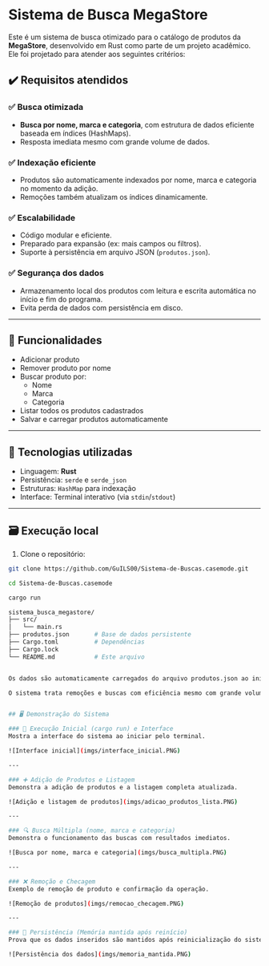 # Sistema de Busca MegaStore

Este é um sistema de busca otimizado para o catálogo de produtos da **MegaStore**, desenvolvido em Rust como parte de um projeto acadêmico. Ele foi projetado para atender aos seguintes critérios:

## ✔️ Requisitos atendidos

### ✅ Busca otimizada
- **Busca por nome, marca e categoria**, com estrutura de dados eficiente baseada em índices (HashMaps).
- Resposta imediata mesmo com grande volume de dados.

### ✅ Indexação eficiente
- Produtos são automaticamente indexados por nome, marca e categoria no momento da adição.
- Remoções também atualizam os índices dinamicamente.

### ✅ Escalabilidade
- Código modular e eficiente.
- Preparado para expansão (ex: mais campos ou filtros).
- Suporte à persistência em arquivo JSON (`produtos.json`).

### ✅ Segurança dos dados
- Armazenamento local dos produtos com leitura e escrita automática no início e fim do programa.
- Evita perda de dados com persistência em disco.

---

## 🚀 Funcionalidades

- Adicionar produto
- Remover produto por nome
- Buscar produto por:
  - Nome
  - Marca
  - Categoria
- Listar todos os produtos cadastrados
- Salvar e carregar produtos automaticamente

---

## 🧠 Tecnologias utilizadas

- Linguagem: **Rust**
- Persistência: `serde` e `serde_json`
- Estruturas: `HashMap` para indexação
- Interface: Terminal interativo (via `stdin`/`stdout`)

---

## 🗃️ Execução local

1. Clone o repositório:

```bash
git clone https://github.com/GuILS00/Sistema-de-Buscas.casemode.git

cd Sistema-de-Buscas.casemode

cargo run

sistema_busca_megastore/
├── src/
│   └── main.rs
├── produtos.json       # Base de dados persistente
├── Cargo.toml          # Dependências
├── Cargo.lock
└── README.md           # Este arquivo


Os dados são automaticamente carregados do arquivo produtos.json ao iniciar e salvos ao sair.

O sistema trata remoções e buscas com eficiência mesmo com grande volume de produtos.


## 🖥️ Demonstração do Sistema

### 📌 Execução Inicial (cargo run) e Interface
Mostra a interface do sistema ao iniciar pelo terminal.

![Interface inicial](imgs/interface_inicial.PNG)

---

### ➕ Adição de Produtos e Listagem
Demonstra a adição de produtos e a listagem completa atualizada.

![Adição e listagem de produtos](imgs/adicao_produtos_lista.PNG)

---

### 🔍 Busca Múltipla (nome, marca e categoria)
Demonstra o funcionamento das buscas com resultados imediatos.

![Busca por nome, marca e categoria](imgs/busca_multipla.PNG)

---

### ❌ Remoção e Checagem
Exemplo de remoção de produto e confirmação da operação.

![Remoção de produtos](imgs/remocao_checagem.PNG)

---

### 💾 Persistência (Memória mantida após reinício)
Prova que os dados inseridos são mantidos após reinicialização do sistema.

![Persistência dos dados](imgs/memoria_mantida.PNG)
